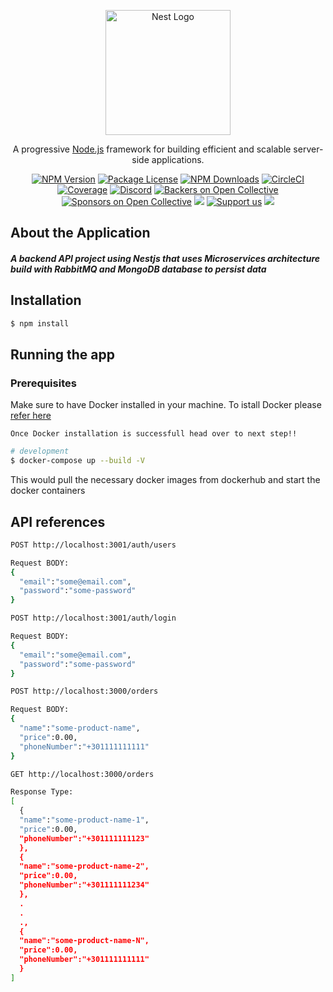 <p align="center">
  <a href="http://nestjs.com/" target="blank"><img src="https://nestjs.com/img/logo-small.svg" width="200" alt="Nest Logo" /></a>
</p>

[circleci-image]: https://img.shields.io/circleci/build/github/nestjs/nest/master?token=abc123def456
[circleci-url]: https://circleci.com/gh/nestjs/nest

  <p align="center">A progressive <a href="http://nodejs.org" target="_blank">Node.js</a> framework for building efficient and scalable server-side applications.</p>
    <p align="center">
<a href="https://www.npmjs.com/~nestjscore" target="_blank"><img src="https://img.shields.io/npm/v/@nestjs/core.svg" alt="NPM Version" /></a>
<a href="https://www.npmjs.com/~nestjscore" target="_blank"><img src="https://img.shields.io/npm/l/@nestjs/core.svg" alt="Package License" /></a>
<a href="https://www.npmjs.com/~nestjscore" target="_blank"><img src="https://img.shields.io/npm/dm/@nestjs/common.svg" alt="NPM Downloads" /></a>
<a href="https://circleci.com/gh/nestjs/nest" target="_blank"><img src="https://img.shields.io/circleci/build/github/nestjs/nest/master" alt="CircleCI" /></a>
<a href="https://coveralls.io/github/nestjs/nest?branch=master" target="_blank"><img src="https://coveralls.io/repos/github/nestjs/nest/badge.svg?branch=master#9" alt="Coverage" /></a>
<a href="https://discord.gg/G7Qnnhy" target="_blank"><img src="https://img.shields.io/badge/discord-online-brightgreen.svg" alt="Discord"/></a>
<a href="https://opencollective.com/nest#backer" target="_blank"><img src="https://opencollective.com/nest/backers/badge.svg" alt="Backers on Open Collective" /></a>
<a href="https://opencollective.com/nest#sponsor" target="_blank"><img src="https://opencollective.com/nest/sponsors/badge.svg" alt="Sponsors on Open Collective" /></a>
  <a href="https://paypal.me/kamilmysliwiec" target="_blank"><img src="https://img.shields.io/badge/Donate-PayPal-ff3f59.svg"/></a>
    <a href="https://opencollective.com/nest#sponsor"  target="_blank"><img src="https://img.shields.io/badge/Support%20us-Open%20Collective-41B883.svg" alt="Support us"></a>
  <a href="https://twitter.com/nestframework" target="_blank"><img src="https://img.shields.io/twitter/follow/nestframework.svg?style=social&label=Follow"></a>
</p>
  <!--[![Backers on Open Collective](https://opencollective.com/nest/backers/badge.svg)](https://opencollective.com/nest#backer)
  [![Sponsors on Open Collective](https://opencollective.com/nest/sponsors/badge.svg)](https://opencollective.com/nest#sponsor)-->

## About the Application
##### A backend API project using Nestjs that uses Microservices architecture build with RabbitMQ and MongoDB database to persist data


## Installation

```bash
$ npm install
```

## Running the app

### Prerequisites
Make sure to have Docker installed in your machine.
To istall Docker please [refer here](https://docs.docker.com/engine/install/)

```Once Docker installation is successfull head over to next step!!```

```bash
# development
$ docker-compose up --build -V
```
This would pull the necessary docker images from dockerhub and start the docker containers

## API references

```sh
POST http://localhost:3001/auth/users

Request BODY:
{
  "email":"some@email.com",
  "password":"some-password"
}
```

```sh
POST http://localhost:3001/auth/login

Request BODY:
{
  "email":"some@email.com",
  "password":"some-password"
}
```

```sh
POST http://localhost:3000/orders

Request BODY:
{
  "name":"some-product-name",
  "price":0.00,
  "phoneNumber":"+301111111111"
}
```

```sh
GET http://localhost:3000/orders

Response Type:
[
  {
  "name":"some-product-name-1",
  "price":0.00,
  "phoneNumber":"+301111111123"
  },
  {
  "name":"some-product-name-2",
  "price":0.00,
  "phoneNumber":"+301111111234"
  },
  .
  .
  .,
  {
  "name":"some-product-name-N",
  "price":0.00,
  "phoneNumber":"+301111111111"
  }
]
```
